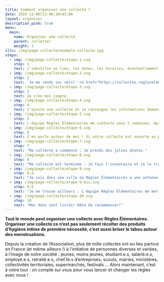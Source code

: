 ```yaml
---
title: Comment organiser une collecte ?
date: 2019-12-06T13:48:10+01:00
layout: organiser
description_pink: true
menu:
  main:
    name: Organiser une collecte
    parent: collecter
    weight: 1
illu: /img/page-collecte/exemple-collecte.jpg
steps:
  - img: /img/page-collecte/etape-1.svg
    step: 1
    text: J'identifie un lieu, les dates, les horaires, éventuellement des coéquipier.e.s.
  - img: /img/page-collecte/etape-2.svg
    step: 2
    text: 'Je me rends sur <br>l''<a href="https://collectes.regleselementaires.com/" target="_blank" onclick="gtag(''event'', ''clicOrganiserCollecte'', {''event_category'': ''Collecte'',''event_label'': ''bouton_step_2''});">espace collecte Règles Élémentaires</a>.'
  - img: /img/page-collecte/etape-3.svg
    step: 3
    text: Je crée mon compte.
  - img: /img/page-collecte/etape-4.svg
    step: 4
    text: J'ajoute une collecte et je renseigne les informations demandées (au moins 2 semaines avant le début de ma collecte).
  - img: /img/page-collecte/etape-5.svg
    step: 5
    text: L'équipe Règles Élémentaires me contacte sous 2 semaines. Après validation de ma collecte, je reçois le kit collecte par mail.
  - img: /img/page-collecte/etape-6.svg
    step: 6
    text: J'en parle autour de moi ! Si votre collecte est ouverte au public, nous communiquerons dessus également.
  - img: /img/page-collecte/etape-7.svg
    step: 7
    text: "Ma collecte a commencé : Je prends des jolies photos."
  - img: /img/page-collecte/etape-8.svg
    step: 8
    text: "Ma collecte est terminée : Je fais l'inventaire et je le transmets avec les photos."
  - img: /img/page-collecte/etape-9.svg
    step: 9.a
    text: "Je suis dans une ville où Règles Élémentaires a une antenne : L'équipe Règles Élémentaires vient récupérer mes dons."
  - img: /img/page-collecte/etape-9-bis.svg
    step: 9.b
    text: "Je me trouve ailleurs : L'équipe Règles Élémentaires me met en relation avec un partenaire redistributeur de son réseau."
  - img: /img/page-collecte/etape-10.svg
    step: 10
    text: "Mes dons sont livrés! Hâte de recommencer!"
---
```


**Tout le monde peut organiser une collecte avec Règles Élémentaires. Organiser une collecte ce n’est pas seulement récolter des produits d’hygiène intime de première nécessité, c’est aussi briser le tabou autour des menstruations.**

Depuis la création de l’Association, plus de mille collectes ont eu lieu partout en France (et même ailleurs !) à l’initiative de personnes diverses et variées, à l’image de notre société : jeunes, moins jeunes, étudiant.e.s, salarié.e.s, employé.e.s, retraité.e.s, chef.fe.s d’entreprises, scouts, mairies, ministères, collectivités territoriales, supermarchés, festivals … Alors maintenant, c’est à votre tour : on compte sur vous pour vous lancer et changer les règles avec nous !
